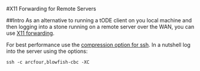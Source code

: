 #X11 Forwarding for Remote Servers

##Intro
As an alternative to running a tODE client on you local machine and then logging into a stone running on a remote server over the WAN, you can use [X11 forwarding][1].

For best performance use the [compression option for ssh][2].
In a nutshell log into the server using the options:

```
ssh -c arcfour,blowfish-cbc -XC
```

[1]: http://unix.stackexchange.com/questions/12755/how-to-forward-x-over-ssh-from-ubuntu-machine
[2]: http://xmodulo.com/how-to-speed-up-x11-forwarding-in-ssh.html
